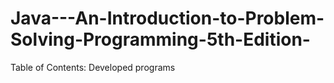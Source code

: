 # Java---An-Introduction-to-Problem-Solving-Programming-5th-Edition-
  Table of Contents:
Developed programs
